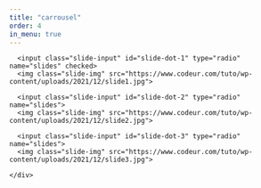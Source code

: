 ```yaml
---
title: "carrousel"
order: 4
in_menu: true
---
```

<html>
  <head>
    <title>Custom Slider</title>
  </head>
  <body>
    <div class="slider-container">
      <div class="menu">
        <label for="slide-dot-1"></label>
        <label for="slide-dot-2"></label>
        <label for="slide-dot-3"></label>
      </div>
      
      <input class="slide-input" id="slide-dot-1" type="radio" name="slides" checked>
      <img class="slide-img" src="https://www.codeur.com/tuto/wp-content/uploads/2021/12/slide1.jpg">

      <input class="slide-input" id="slide-dot-2" type="radio" name="slides">
      <img class="slide-img" src="https://www.codeur.com/tuto/wp-content/uploads/2021/12/slide2.jpg">
      
      <input class="slide-input" id="slide-dot-3" type="radio" name="slides">
      <img class="slide-img" src="https://www.codeur.com/tuto/wp-content/uploads/2021/12/slide3.jpg">

    </div>
  </body>
</html> 